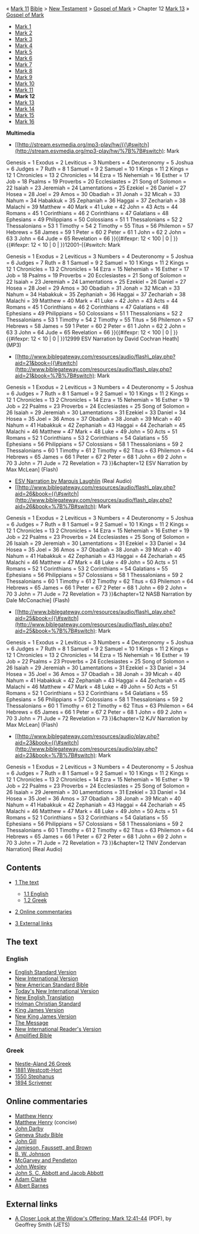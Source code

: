 « [Mark 11](Mark_11 "Mark 11")
[Bible](Bible "Bible") \>
[New Testament](New_Testament "New Testament") \>
[Gospel of Mark](Gospel_of_Mark "Gospel of Mark") \> Chapter 12
[Mark 13](Mark_13 "Mark 13") »
[Gospel of Mark](Gospel_of_Mark "Gospel of Mark")
-   [Mark 1](Mark_1 "Mark 1")
-   [Mark 2](Mark_2 "Mark 2")
-   [Mark 3](Mark_3 "Mark 3")
-   [Mark 4](Mark_4 "Mark 4")
-   [Mark 5](Mark_5 "Mark 5")
-   [Mark 6](Mark_6 "Mark 6")
-   [Mark 7](Mark_7 "Mark 7")
-   [Mark 8](Mark_8 "Mark 8")
-   [Mark 9](Mark_9 "Mark 9")
-   [Mark 10](Mark_10 "Mark 10")
-   [Mark 11](Mark_11 "Mark 11")
-   **Mark 12**
-   [Mark 13](Mark_13 "Mark 13")
-   [Mark 14](Mark_14 "Mark 14")
-   [Mark 15](Mark_15 "Mark 15")
-   [Mark 16](Mark_16 "Mark 16")

**Multimedia**

-   [[http://stream.esvmedia.org/mp3-play/hw/{{\#switch](http://stream.esvmedia.org/mp3-play/hw/%7B%7B#switch):
    Mark

Genesis = 1
Exodus = 2
Leviticus = 3
Numbers = 4
Deuteronomy = 5
Joshua = 6
Judges = 7
Ruth = 8
1 Samuel = 9
2 Samuel = 10
1 Kings = 11
2 Kings = 12
1 Chronicles = 13
2 Chronicles = 14
Ezra = 15
Nehemiah = 16
Esther = 17
Job = 18
Psalms = 19
Proverbs = 20
Ecclesiastes = 21
Song of Solomon = 22
Isaiah = 23
Jeremiah = 24
Lamentations = 25
Ezekiel = 26
Daniel = 27
Hosea = 28
Joel = 29
Amos = 30
Obadiah = 31
Jonah = 32
Micah = 33
Nahum = 34
Habakkuk = 35
Zephaniah = 36
Haggai = 37
Zechariah = 38
Malachi = 39
Matthew = 40
Mark = 41
Luke = 42
John = 43
Acts = 44
Romans = 45
1 Corinthians = 46
2 Corinthians = 47
Galatians = 48
Ephesians = 49
Philippians = 50
Colossians = 51
1 Thessalonians = 52
2 Thessalonians = 53
1 Timothy = 54
2 Timothy = 55
Titus = 56
Philemon = 57
Hebrews = 58
James = 59
1 Peter = 60
2 Peter = 61
1 John = 62
2 John = 63
3 John = 64
Jude = 65
Revelation = 66
}}{{\#ifexpr: 12 < 100 | 0 | }}{{\#ifexpr: 12 < 10 | 0 |
}}12001-{{\#switch: Mark

Genesis = 1
Exodus = 2
Leviticus = 3
Numbers = 4
Deuteronomy = 5
Joshua = 6
Judges = 7
Ruth = 8
1 Samuel = 9
2 Samuel = 10
1 Kings = 11
2 Kings = 12
1 Chronicles = 13
2 Chronicles = 14
Ezra = 15
Nehemiah = 16
Esther = 17
Job = 18
Psalms = 19
Proverbs = 20
Ecclesiastes = 21
Song of Solomon = 22
Isaiah = 23
Jeremiah = 24
Lamentations = 25
Ezekiel = 26
Daniel = 27
Hosea = 28
Joel = 29
Amos = 30
Obadiah = 31
Jonah = 32
Micah = 33
Nahum = 34
Habakkuk = 35
Zephaniah = 36
Haggai = 37
Zechariah = 38
Malachi = 39
Matthew = 40
Mark = 41
Luke = 42
John = 43
Acts = 44
Romans = 45
1 Corinthians = 46
2 Corinthians = 47
Galatians = 48
Ephesians = 49
Philippians = 50
Colossians = 51
1 Thessalonians = 52
2 Thessalonians = 53
1 Timothy = 54
2 Timothy = 55
Titus = 56
Philemon = 57
Hebrews = 58
James = 59
1 Peter = 60
2 Peter = 61
1 John = 62
2 John = 63
3 John = 64
Jude = 65
Revelation = 66
}}{{\#ifexpr: 12 < 100 | 0 | }}{{\#ifexpr: 12 < 10 | 0 | }}12999
ESV Narration by David Cochran Heath] (MP3)

-   [[http://www.biblegateway.com/resources/audio/flash\_play.php?aid=21&book={{\#switch](http://www.biblegateway.com/resources/audio/flash_play.php?aid=21&book=%7B%7B#switch):
    Mark

Genesis = 1
Exodus = 2
Leviticus = 3
Numbers = 4
Deuteronomy = 5
Joshua = 6
Judges = 7
Ruth = 8
1 Samuel = 9
2 Samuel = 10
1 Kings = 11
2 Kings = 12
1 Chronicles = 13
2 Chronicles = 14
Ezra = 15
Nehemiah = 16
Esther = 19
Job = 22
Psalms = 23
Proverbs = 24
Ecclesiastes = 25
Song of Solomon = 26
Isaiah = 29
Jeremiah = 30
Lamentations = 31
Ezekiel = 33
Daniel = 34
Hosea = 35
Joel = 36
Amos = 37
Obadiah = 38
Jonah = 39
Micah = 40
Nahum = 41
Habakkuk = 42
Zephaniah = 43
Haggai = 44
Zechariah = 45
Malachi = 46
Matthew = 47
Mark = 48
Luke = 49
John = 50
Acts = 51
Romans = 52
1 Corinthians = 53
2 Corinthians = 54
Galatians = 55
Ephesians = 56
Philippians = 57
Colossians = 58
1 Thessalonians = 59
2 Thessalonians = 60
1 Timothy = 61
2 Timothy = 62
Titus = 63
Philemon = 64
Hebrews = 65
James = 66
1 Peter = 67
2 Peter = 68
1 John = 69
2 John = 70
3 John = 71
Jude = 72
Revelation = 73
}}&chapter=12 ESV Narration by Max McLean] (Flash)

-   [ESV Narration by Marquis Laughlin](http://www.gnpcb.org/esv/share/audio/smil?passage=Mark+12)
    (Real Audio)
-   [[http://www.biblegateway.com/resources/audio/flash\_play.php?aid=26&book={{\#switch](http://www.biblegateway.com/resources/audio/flash_play.php?aid=26&book=%7B%7B#switch):
    Mark

Genesis = 1
Exodus = 2
Leviticus = 3
Numbers = 4
Deuteronomy = 5
Joshua = 6
Judges = 7
Ruth = 8
1 Samuel = 9
2 Samuel = 10
1 Kings = 11
2 Kings = 12
1 Chronicles = 13
2 Chronicles = 14
Ezra = 15
Nehemiah = 16
Esther = 19
Job = 22
Psalms = 23
Proverbs = 24
Ecclesiastes = 25
Song of Solomon = 26
Isaiah = 29
Jeremiah = 30
Lamentations = 31
Ezekiel = 33
Daniel = 34
Hosea = 35
Joel = 36
Amos = 37
Obadiah = 38
Jonah = 39
Micah = 40
Nahum = 41
Habakkuk = 42
Zephaniah = 43
Haggai = 44
Zechariah = 45
Malachi = 46
Matthew = 47
Mark = 48
Luke = 49
John = 50
Acts = 51
Romans = 52
1 Corinthians = 53
2 Corinthians = 54
Galatians = 55
Ephesians = 56
Philippians = 57
Colossians = 58
1 Thessalonians = 59
2 Thessalonians = 60
1 Timothy = 61
2 Timothy = 62
Titus = 63
Philemon = 64
Hebrews = 65
James = 66
1 Peter = 67
2 Peter = 68
1 John = 69
2 John = 70
3 John = 71
Jude = 72
Revelation = 73
}}&chapter=12 NASB Narration by Dale McConachie] (Flash)

-   [[http://www.biblegateway.com/resources/audio/flash\_play.php?aid=25&book={{\#switch](http://www.biblegateway.com/resources/audio/flash_play.php?aid=25&book=%7B%7B#switch):
    Mark

Genesis = 1
Exodus = 2
Leviticus = 3
Numbers = 4
Deuteronomy = 5
Joshua = 6
Judges = 7
Ruth = 8
1 Samuel = 9
2 Samuel = 10
1 Kings = 11
2 Kings = 12
1 Chronicles = 13
2 Chronicles = 14
Ezra = 15
Nehemiah = 16
Esther = 19
Job = 22
Psalms = 23
Proverbs = 24
Ecclesiastes = 25
Song of Solomon = 26
Isaiah = 29
Jeremiah = 30
Lamentations = 31
Ezekiel = 33
Daniel = 34
Hosea = 35
Joel = 36
Amos = 37
Obadiah = 38
Jonah = 39
Micah = 40
Nahum = 41
Habakkuk = 42
Zephaniah = 43
Haggai = 44
Zechariah = 45
Malachi = 46
Matthew = 47
Mark = 48
Luke = 49
John = 50
Acts = 51
Romans = 52
1 Corinthians = 53
2 Corinthians = 54
Galatians = 55
Ephesians = 56
Philippians = 57
Colossians = 58
1 Thessalonians = 59
2 Thessalonians = 60
1 Timothy = 61
2 Timothy = 62
Titus = 63
Philemon = 64
Hebrews = 65
James = 66
1 Peter = 67
2 Peter = 68
1 John = 69
2 John = 70
3 John = 71
Jude = 72
Revelation = 73
}}&chapter=12 KJV Narration by Max McLean] (Flash)

-   [[http://www.biblegateway.com/resources/audio/play.php?aid=23&book={{\#switch](http://www.biblegateway.com/resources/audio/play.php?aid=23&book=%7B%7B#switch):
    Mark

Genesis = 1
Exodus = 2
Leviticus = 3
Numbers = 4
Deuteronomy = 5
Joshua = 6
Judges = 7
Ruth = 8
1 Samuel = 9
2 Samuel = 10
1 Kings = 11
2 Kings = 12
1 Chronicles = 13
2 Chronicles = 14
Ezra = 15
Nehemiah = 16
Esther = 19
Job = 22
Psalms = 23
Proverbs = 24
Ecclesiastes = 25
Song of Solomon = 26
Isaiah = 29
Jeremiah = 30
Lamentations = 31
Ezekiel = 33
Daniel = 34
Hosea = 35
Joel = 36
Amos = 37
Obadiah = 38
Jonah = 39
Micah = 40
Nahum = 41
Habakkuk = 42
Zephaniah = 43
Haggai = 44
Zechariah = 45
Malachi = 46
Matthew = 47
Mark = 48
Luke = 49
John = 50
Acts = 51
Romans = 52
1 Corinthians = 53
2 Corinthians = 54
Galatians = 55
Ephesians = 56
Philippians = 57
Colossians = 58
1 Thessalonians = 59
2 Thessalonians = 60
1 Timothy = 61
2 Timothy = 62
Titus = 63
Philemon = 64
Hebrews = 65
James = 66
1 Peter = 67
2 Peter = 68
1 John = 69
2 John = 70
3 John = 71
Jude = 72
Revelation = 73
}}&chapter=12 TNIV Zondervan Narration] (Real Audio)

## Contents

-   [1 The text](#The_text)
    -   [1.1 English](#English)
    -   [1.2 Greek](#Greek)

-   [2 Online commentaries](#Online_commentaries)
-   [3 External links](#External_links)

## The text

### English

-   [English Standard Version](http://www.gnpcb.org/esv/search/?q=Mark%2012)
-   [New International Version](http://www.biblegateway.com/passage/?search=Mark%2012&version=31)
-   [New American Standard Bible](http://www.biblegateway.com/passage/?search=Mark%2012&version=49)
-   [Today's New International Version](http://www.ibs.org/bible/verse/index.php?q=Mark%2012)
-   [New English Translation](http://net.bible.org/bible.php?book=Mark&chapter=12)
-   [Holman Christian Standard](http://www.biblegateway.com/passage/?search=Mark%2012&version=77)
-   [King James Version](http://www.biblegateway.com/passage/?search=Mark%2012&version=9)
-   [New King James Version](http://www.biblegateway.com/passage/?search=Mark%2012&version=50)
-   [The Message](http://www.biblegateway.com/passage/?search=Mark%2012&version=65)
-   [New International Reader's Version](http://www.biblegateway.com/passage/?search=Mark%2012&version=76)
-   [Amplified Bible](http://www.biblegateway.com/passage/?search=Mark%2012&version=45)

### Greek

-   [Nestle-Aland 26 Greek](http://www.zhubert.com/bible?source=greek&verseref=Mark+12)
-   [1881 Westcott-Hort](http://www.biblegateway.com/passage/?search=Mark%2012&version=68)
-   [1550 Stephanus](http://www.biblegateway.com/passage/?search=Mark%2012&version=69)
-   [1894 Scrivener](http://www.biblegateway.com/passage/?search=Mark%2012&version=70)

## Online commentaries

-   [Matthew Henry](http://eword.gospelcom.net/comments/mark/mh/mark12.htm)
-   [Matthew Henry](http://eword.gospelcom.net/comments/mark/mhc/mark12.htm)
    (concise)
-   [John Darby](http://eword.gospelcom.net/comments/mark/darby/mark12.htm)
-   [Geneva Study Bible](http://eword.gospelcom.net/comments/mark/geneva/mark12.htm)
-   [John Gill](http://eword.gospelcom.net/comments/mark/gill/mark12.htm)
-   [Jamieson, Faussett, and Brown](http://www.ewordtoday.com/comments/mark/jfb/mark12.htm)
-   [B. W. Johnson](http://eword.gospelcom.net/comments/mark/johnson/mark12.htm)
-   [McGarvey and Pendleton](http://eword.gospelcom.net/comments/mark/four/mark12.htm)
-   [John Wesley](http://eword.gospelcom.net/comments/mark/wesley/mark12.htm)
-   [John S. C. Abbott and Jacob Abbott](http://www.studylight.org/com/ain/view.cgi?book=mr&chapter=0012)
-   [Adam Clarke](http://www.studylight.org/com/acc/view.cgi?book=mr&chapter=0012)
-   [Albert Barnes](http://www.studylight.org/com/bnn/view.cgi?book=mr&chapter=0012)

## External links

-   [A Closer Look at the Widow's Offering: Mark 12:41-44](http://www.etsjets.org/jets/journal/40/40-1/40-1-pp027-036_JETS.pdf)
    (PDF), by Geoffrey Smith (JETS)



